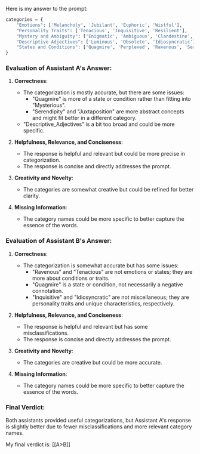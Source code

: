 
Here is my answer to the prompt:

```python
categories = {
    "Emotions": ['Melancholy', 'Jubilant', 'Euphoric', 'Wistful'],
    "Personality Traits": ['Tenacious', 'Inquisitive', 'Resilient'],
    "Mystery and Ambiguity": ['Enigmatic', 'Ambiguous', 'Clandestine', 'Insidious', 'Surreptitious'],
    "Descriptive Adjectives": ['Luminous', 'Obsolete', 'Idiosyncratic'],
    "States and Conditions": ['Quagmire', 'Perplexed', 'Ravenous', 'Serendipity', 'Juxtaposition']
}
```

### Evaluation of Assistant A's Answer:

1. **Correctness**: 
   - The categorization is mostly accurate, but there are some issues:
     - "Quagmire" is more of a state or condition rather than fitting into "Mysterious".
     - "Serendipity" and "Juxtaposition" are more abstract concepts and might fit better in a different category.
   - "Descriptive_Adjectives" is a bit too broad and could be more specific.

2. **Helpfulness, Relevance, and Conciseness**:
   - The response is helpful and relevant but could be more precise in categorization.
   - The response is concise and directly addresses the prompt.

3. **Creativity and Novelty**:
   - The categories are somewhat creative but could be refined for better clarity.

4. **Missing Information**:
   - The category names could be more specific to better capture the essence of the words.

### Evaluation of Assistant B's Answer:

1. **Correctness**:
   - The categorization is somewhat accurate but has some issues:
     - "Ravenous" and "Tenacious" are not emotions or states; they are more about conditions or traits.
     - "Quagmire" is a state or condition, not necessarily a negative connotation.
     - "Inquisitive" and "Idiosyncratic" are not miscellaneous; they are personality traits and unique characteristics, respectively.

2. **Helpfulness, Relevance, and Conciseness**:
   - The response is helpful and relevant but has some misclassifications.
   - The response is concise and directly addresses the prompt.

3. **Creativity and Novelty**:
   - The categories are creative but could be more accurate.

4. **Missing Information**:
   - The category names could be more specific to better capture the essence of the words.

### Final Verdict:

Both assistants provided useful categorizations, but Assistant A's response is slightly better due to fewer misclassifications and more relevant category names.

My final verdict is: [[A>B]]